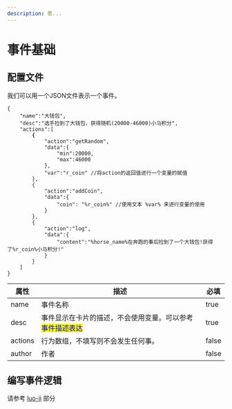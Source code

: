 ```yaml
---
description: 愿...
---
```


# 事件基础

## 配置文件

我们可以用一个JSON文件表示一个事件。

<pre class="language-json"><code class="lang-json">{
    "name":"大钱包",
    "desc":"选手捡到了大钱包，获得随机(20000-46000)小马积分",
    "actions":[
<strong>        {
</strong>            "action":"getRandom",
            "data":{
                "min":20000,
                "max":46000
            },
            "var":"r_coin" //将action的返回值进行一个变量的赋值
        },
        {
            "action":"addCoin",
            "data":{
                "coin": "%r_coin%" //使用文本 %var% 来进行变量的使用
            }
        },
        {
            "action":"log",
            "data":{
                "content":"%horse_name%在奔跑的事后捡到了一个大钱包!获得了%r_coin%小马积分!"
            }
        }
    ]
}
</code></pre>

<table><thead><tr><th>属性</th><th>描述</th><th data-type="checkbox">必填</th></tr></thead><tbody><tr><td>name</td><td>事件名称</td><td>true</td></tr><tr><td>desc</td><td>事件显示在卡片的描述，不会使用变量。可以参考<mark style="color:blue;">事件描述表达</mark></td><td>true</td></tr><tr><td>actions</td><td>行为数组，不填写则不会发生任何事。</td><td>false</td></tr><tr><td>author</td><td>作者</td><td>false</td></tr></tbody></table>

## 编写事件逻辑

请参考 [luo-ji](../luo-ji/ "mention") 部分
